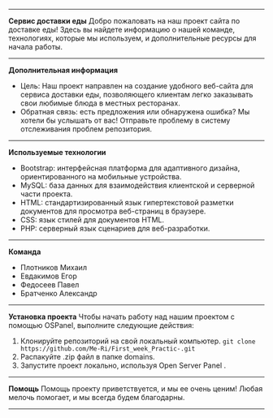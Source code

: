 --------------------------------------------------------------
**Сервис доставки еды**
Добро пожаловать на наш проект сайта по доставке еды! Здесь вы найдете информацию о нашей команде, технологиях, которые мы используем, и дополнительные ресурсы для начала работы.

--------------------------------------------------------------
**Дополнительная информация**
* Цель: Наш проект направлен на создание удобного веб-сайта для сервиса доставки еды, позволяющего клиентам легко заказывать свои любимые блюда в местных ресторанах.
* Обратная связь: есть предложения или обнаружена ошибка? Мы хотели бы услышать от вас! Отправьте проблему в систему отслеживания проблем репозитория.

--------------------------------------------------------------
**Используемые технологии**
*	Bootstrap: интерфейсная платформа для адаптивного дизайна, ориентированного на мобильные устройства.
*	MySQL: база данных для взаимодействия клиентской и серверной части проекта.
*	HTML: стандартизированный язык гипертекстовой разметки документов для просмотра веб-страниц в браузере.
*	CSS: язык стилей для документов HTML.
*	PHP: серверный язык сценариев для веб-разработки.

--------------------------------------------------------------
**Команда**
*	Плотников Михаил
*	Евдакимов Егор
*	Федосеев Павел 
*	Братченко Александр

--------------------------------------------------------------
**Установка проекта**
Чтобы начать работу над нашим проектом с помощью OSPanel, выполните следующие действия:
1.	Клонируйте репозиторий на свой локальный компьютер.	
```git clone https://github.com/Me-Ri/First_week_Practic-.git ```
2.	Распакуйте .zip файл в папке domains.
3.	Запустите проект локально, используя Open Server Panel .
   
--------------------------------------------------------------
**Помощь**
Помощь проекту приветствуется, и мы ее очень ценим! Любая мелочь помогает, и мы всегда будем благодарны.

--------------------------------------------------------------
